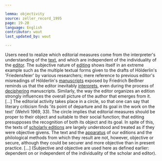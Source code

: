 ```yaml
---

lemma: objectivity
source: zeller_record_1995
page: 19-20
language: English
contributor: wout
last_updated_by: wout

---
```


Users need to realize which editorial measures come from the interpreter's understanding of the [text](text.html), and which are independent of the individuality of the [editor](editorScholarly.html). The subjective nature of [editing](editingScholarly.html) shows itself in an extreme example such as the multiple textual forms given to the drafts of Hölderlin's 'Friedensfeier' by various researchers; mere reference to previous editor's misreadings of Hölderlin's [manuscripts](manuscript.html) exposed by Friedrich Beißner reminds us that the editor inevitably [interprets](interpretation.html), even during the process of [deciphering](deciphering.html) manuscripts. Similarly, the way the editor organizes an edition strongly influences the overall picture of the author that emerges from it. [...] The editorial activity takes place in a circle, so that one can say that literary criticism finds 'its point of departure and its goal in the work on the text' (Wehrli 1969, 33). The circle implies that editorial measures should be proper to their object and suitable to their social function; that editing presupposes the recognition of both its object and its goal. In spite of this, the texts of [scholarly editions](editionScholarly.html) are largely understood and treated as if they were objective givens. The text and the [apparatus](apparatusCritical.html) of our editions and the philological methods from which they result are not, however, objective or secure, although they could be securer and more objective than in present practice. [...] (Subjective and objective are used here as defined earlier: dependent on or independent of the individuality of the scholar and editor).
